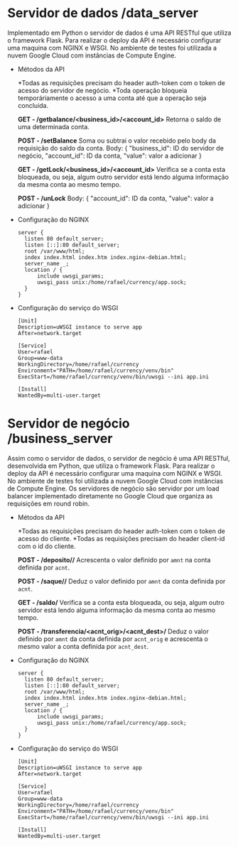 # Servidor de dados /data_server

Implementado em Python o servidor de dados é uma API RESTful que utiliza o framework Flask.
Para realizar o deploy da API é necessário configurar uma maquina com NGINX e WSGI. No ambiente de testes foi utilizada a nuvem Google Cloud com instâncias de Compute Engine.

- Métodos da API

  \*Todas as requisições precisam do header auth-token com o token de acesso do servidor de negócio.
  \*Toda operação bloqueia temporáriamente o acesso a uma conta até que a operação seja concluida.

  **GET - /getbalance/<business_id>/<account_id>**
  Retorna o saldo de uma determinada conta.

  **POST - /setBalance**
  Soma ou subtrai o valor recebido pelo body da requisição do saldo da conta.
  Body: { "business_id": ID do servidor de negócio, "account_id": ID da conta, "value": valor a adicionar }

  **GET - /getLock/<business_id>/<account_id>**
  Verifica se a conta esta bloqueada, ou seja, algum outro servidor está lendo alguma informação da mesma conta ao mesmo tempo.

  **POST - /unLock**
  Body: { "account_id": ID da conta, "value": valor a adicionar }

- Configuração do NGINX
  ```
  server {
  	listen 80 default_server;
  	listen [::]:80 default_server;
  	root /var/www/html;
  	index index.html index.htm index.nginx-debian.html;
  	server_name _;
  	location / {
  		include uwsgi_params;
  		uwsgi_pass unix:/home/rafael/currency/app.sock;
  	}
  }
  ```
- Configuração do serviço do WSGI

  ```
  [Unit]
  Description=uWSGI instance to serve app
  After=network.target

  [Service]
  User=rafael
  Group=www-data
  WorkingDirectory=/home/rafael/currency
  Environment="PATH=/home/rafael/currency/venv/bin"
  ExecStart=/home/rafael/currency/venv/bin/uwsgi --ini app.ini

  [Install]
  WantedBy=multi-user.target
  ```

# Servidor de negócio /business_server

Assim como o servidor de dados, o servidor de negócio é uma API RESTful, desenvolvida em Python, que utiliza o framework Flask.
Para realizar o deploy da API é necessário configurar uma maquina com NGINX e WSGI. No ambiente de testes foi utilizada a nuvem Google Cloud com instâncias de Compute Engine.
Os servidores de negócio são servidor por um load balancer implementado diretamente no Google Cloud que organiza as requisições em round robin.

- Métodos da API

  \*Todas as requisições precisam do header auth-token com o token de acesso do cliente.
  \*Todas as requisições precisam do header client-id com o id do cliente.

  **POST - /deposito/<acnt>/<amnt>**
  Acrescenta o valor definido por `amnt` na conta definida por `acnt`.

  **POST - /saque/<acnt>/<amnt>**
  Deduz o valor definido por `amnt` da conta definida por `acnt`.

  **GET - /saldo/<acnt>**
  Verifica se a conta esta bloqueada, ou seja, algum outro servidor está lendo alguma informação da mesma conta ao mesmo tempo.

  **POST - /transferencia/<acnt_orig>/<acnt_dest>/<amnt>**
  Deduz o valor definido por `amnt` da conta definida por `acnt_orig` e acrescenta o mesmo valor a conta definida por `acnt_dest`.

- Configuração do NGINX
  ```
  server {
  	listen 80 default_server;
  	listen [::]:80 default_server;
  	root /var/www/html;
  	index index.html index.htm index.nginx-debian.html;
  	server_name _;
  	location / {
  		include uwsgi_params;
  		uwsgi_pass unix:/home/rafael/currency/app.sock;
  	}
  }
  ```
- Configuração do serviço do WSGI

  ```
  [Unit]
  Description=uWSGI instance to serve app
  After=network.target

  [Service]
  User=rafael
  Group=www-data
  WorkingDirectory=/home/rafael/currency
  Environment="PATH=/home/rafael/currency/venv/bin"
  ExecStart=/home/rafael/currency/venv/bin/uwsgi --ini app.ini

  [Install]
  WantedBy=multi-user.target
  ```
